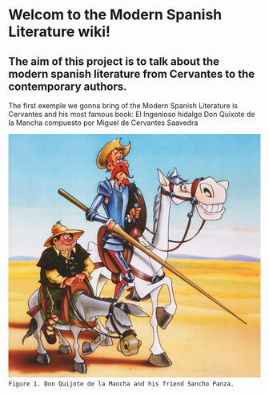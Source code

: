 # Welcom to the Modern Spanish Literature wiki!
## The aim of this project is to talk about the modern spanish literature from Cervantes to the contemporary authors. 

The first exemple we gonna bring of the Modern Spanish Literature is Cervantes and his most famous book: El Ingenioso hidalgo Don Quixote de la Mancha compuesto por Miguel de Cervantes Saavedra

![Figure 1. Don Quijote de la Mancha and his friend Sancho Panza.](https://github.com/IguBellart/README/blob/main/don-quijote-de-la-mancha-3.jpg)
`Figure 1. Don Quijote de la Mancha and his friend Sancho Panza.`
